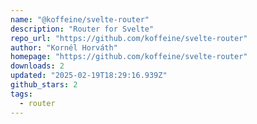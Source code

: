 ```yaml
---
name: "@koffeine/svelte-router"
description: "Router for Svelte"
repo_url: "https://github.com/koffeine/svelte-router"
author: "Kornél Horváth"
homepage: "https://github.com/koffeine/svelte-router"
downloads: 2
updated: "2025-02-19T18:29:16.939Z"
github_stars: 2
tags: 
  - router
---
```

